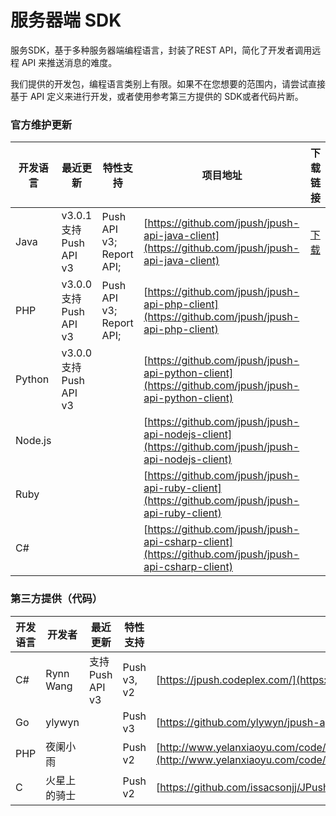 # 服务器端 SDK


服务SDK，基于多种服务器端编程语言，封装了REST API，简化了开发者调用远程 API 来推送消息的难度。

我们提供的开发包，编程语言类别上有限。如果不在您想要的范围内，请尝试直接基于 API 定义来进行开发，或者使用参考第三方提供的 SDK或者代码片断。

### 官方维护更新

| 开发语言 | 最近更新 |特性支持	 | 项目地址 | 下载链接 |
|-|-|-|-|-|
| Java | v3.0.1 支持 Push API v3| Push API v3; Report API;| [https://github.com/jpush/jpush-api-java-client](https://github.com/jpush/jpush-api-java-client) |[下载](https://github.com/jpush/jpush-api-java-client/releases)|
| PHP | v3.0.0 支持 Push API v3| Push API v3; Report API;| [https://github.com/jpush/jpush-api-php-client](https://github.com/jpush/jpush-api-php-client) | |
| Python | v3.0.0 支持 Push API v3 | | [https://github.com/jpush/jpush-api-python-client](https://github.com/jpush/jpush-api-python-client) |  | 
| Node.js | | |[https://github.com/jpush/jpush-api-nodejs-client](https://github.com/jpush/jpush-api-nodejs-client) | |
| Ruby | | |[https://github.com/jpush/jpush-api-ruby-client](https://github.com/jpush/jpush-api-ruby-client) | |
| C# | | |[https://github.com/jpush/jpush-api-csharp-client](https://github.com/jpush/jpush-api-csharp-client) | | 


### 第三方提供（代码）
|开发语言|	开发者|	最近更新	|特性支持|	项目地址|
|-|-|-|-|-|
|C#	|Rynn Wang|	支持 Push API v3	|Push v3, v2|[https://jpush.codeplex.com/](https://jpush.codeplex.com/)|
|Go|	ylywyn|	 	|Push v3|[https://github.com/ylywyn/jpush-api-go-client](https://github.com/ylywyn/jpush-api-go-client)|
|PHP|	夜阑小雨||	 	Push v2|[http://www.yelanxiaoyu.com/code/phonegap%E5%BC%80%E5%8F%91/jpush_push_php_server.html](http://www.yelanxiaoyu.com/code/phonegap%E5%BC%80%E5%8F%91/jpush_push_php_server.html)|	 
|C|	火星上的骑士|	 	|Push v2|[https://github.com/issacsonjj/JPushDemo](https://github.com/issacsonjj/JPushDemo)|

 
	 
	
